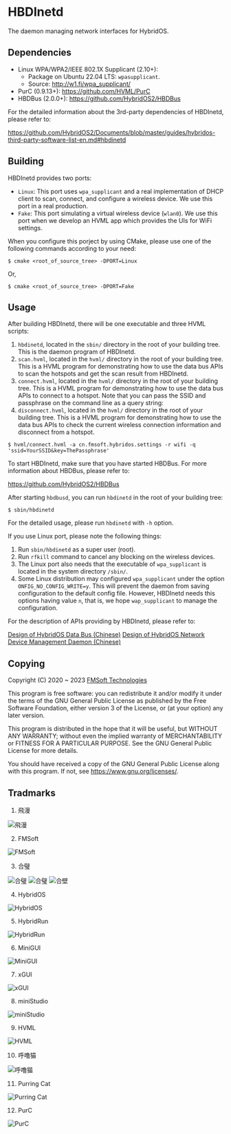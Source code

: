 # HBDInetd

The daemon managing network interfaces for HybridOS.

## Dependencies

- Linux WPA/WPA2/IEEE 802.1X Supplicant (2.10+):
   + Package on Ubuntu 22.04 LTS: `wpasupplicant`.
   + Source: <http://w1.fi/wpa_supplicant/>
- PurC (0.9.13+): <https://github.com/HVML/PurC>
- HBDBus (2.0.0+): <https://github.com/HybridOS2/HBDBus>

For the detailed information about the 3rd-party dependencies of HBDInetd, please refer to:

<https://github.com/HybridOS2/Documents/blob/master/guides/hybridos-third-party-software-list-en.md#hbdinetd>

## Building

HBDInetd provides two ports:

- `Linux`: This port uses `wpa_supplicant` and a real implementation of DHCP client to
   scan, connect, and configure a wireless device. We use this port in a real production.
- `Fake`: This port simulating a virtual wireless device (`wlan0`). We use this port
   when we develop an HVML app which provides the UIs for WiFi settings.

When you configure this porject by using CMake, please use one of the following commands
according to your need:

```console
$ cmake <root_of_source_tree> -DPORT=Linux
```

Or,

```console
$ cmake <root_of_source_tree> -DPORT=Fake
```

## Usage

After building HBDInetd, there will be one executable and three HVML scripts:

1. `hbdinetd`, located in the `sbin/` directory in the root of your building tree.
   This is the daemon program of HBDInetd.
1. `scan.hvml`, located in the `hvml/` directory in the root of your building tree.
   This is a HVML program for demonstrating how to use the data bus APIs to scan
   the hotspots and get the scan result from HBDInetd.
1. `connect.hvml`, located in the `hvml/` directory in the root of your building tree.
   This is a HVML program for demonstrating how to use the data bus APIs to connect to a hotspot.
   Note that you can pass the SSID and passphrase on the command line as a query string:
1. `disconnect.hvml`, located in the `hvml/` directory in the root of your building tree.
   This is a HVML program for demonstrating how to use the data bus APIs to check the current
   wireless connection information and disconnect from a hotspot.

```console
$ hvml/connect.hvml -a cn.fmsoft.hybridos.settings -r wifi -q 'ssid=YourSSID&key=ThePassphrase'
```

To start HBDInetd, make sure that you have started HBDBus. For more information
about HBDBus, please refer to:

<https://github.com/HybridOS2/HBDBus>

After starting `hbdbusd`, you can run `hbdinetd` in the root of your building tree:

```console
$ sbin/hbdinetd
```

For the detailed usage, please run `hbdinetd` with `-h` option.

If you use Linux port, please note the following things:

1. Run `sbin/hbdinetd` as a super user (root).
1. Run `rfkill` command to cancel any blocking on the wireless devices.
1. The Linux port also needs that the executable of `wpa_supplicant` is located in the system directory `/sbin/`.
1. Some Linux distribution may configured `wpa_supplicant` under the option `ONFIG_NO_CONFIG_WRITE=y`.
   This will prevent the daemon from saving configuration to the default config file.
   However, HBDInetd needs this options having value `n`, that is, we hope `wap_supplicant` to manage the configuration.

For the description of APIs providing by HBDInetd, please refer to:

[Design of HybridOS Data Bus (Chinese)](https://github.com/HybridOS2/Documents/blob/master/zh/hybridos-design-data-bus-zh.md)
[Design of HybridOS Network Device Management Daemon (Chinese)](https://github.com/HybridOS2/Documents/blob/master/zh/hybridos-design-sysapp-inetd-zh.md)

## Copying

Copyright (C) 2020 ~ 2023 [FMSoft Technologies]

This program is free software: you can redistribute it and/or modify
it under the terms of the GNU General Public License as published by
the Free Software Foundation, either version 3 of the License, or
(at your option) any later version.

This program is distributed in the hope that it will be useful,
but WITHOUT ANY WARRANTY; without even the implied warranty of
MERCHANTABILITY or FITNESS FOR A PARTICULAR PURPOSE.  See the
GNU General Public License for more details.

You should have received a copy of the GNU General Public License
along with this program.  If not, see <https://www.gnu.org/licenses/>.

## Tradmarks

1) 飛漫

![飛漫](https://www.fmsoft.cn/application/files/cache/thumbnails/87f47bb9aeef9d6ecd8e2ffa2f0e2cb6.jpg)

2) FMSoft

![FMSoft](https://www.fmsoft.cn/application/files/cache/thumbnails/44a50f4b2a07e2aef4140a23d33f164e.jpg)

3) 合璧

![合璧](https://www.fmsoft.cn/application/files/4716/1180/1904/256132.jpg)
![合璧](https://www.fmsoft.cn/application/files/cache/thumbnails/9c57dee9df8a6d93de1c6f3abe784229.jpg)
![合壁](https://www.fmsoft.cn/application/files/cache/thumbnails/f59f58830eccd57e931f3cb61c4330ed.jpg)

4) HybridOS

![HybridOS](https://www.fmsoft.cn/application/files/cache/thumbnails/5a85507f3d48cbfd0fad645b4a6622ad.jpg)

5) HybridRun

![HybridRun](https://www.fmsoft.cn/application/files/cache/thumbnails/84934542340ed662ef99963a14cf31c0.jpg)

6) MiniGUI

![MiniGUI](https://www.fmsoft.cn/application/files/cache/thumbnails/54e87b0c49d659be3380e207922fff63.jpg)

7) xGUI

![xGUI](https://www.fmsoft.cn/application/files/cache/thumbnails/7fbcb150d7d0747e702fd2d63f20017e.jpg)

8) miniStudio

![miniStudio](https://www.fmsoft.cn/application/files/cache/thumbnails/82c3be63f19c587c489deb928111bfe2.jpg)

9) HVML

![HVML](https://www.fmsoft.cn/application/files/8116/1931/8777/HVML256132.jpg)

10) 呼噜猫

![呼噜猫](https://www.fmsoft.cn/application/files/8416/1931/8781/256132.jpg)

11) Purring Cat

![Purring Cat](https://www.fmsoft.cn/application/files/2816/1931/9258/PurringCat256132.jpg)

12) PurC

![PurC](https://www.fmsoft.cn/application/files/5716/2813/0470/PurC256132.jpg)

[Beijing FMSoft Technologies Co., Ltd.]: https://www.fmsoft.cn
[FMSoft Technologies]: https://www.fmsoft.cn
[FMSoft]: https://www.fmsoft.cn
[HybridOS Official Site]: https://hybridos.fmsoft.cn
[HybridOS]: https://hybridos.fmsoft.cn

[HVML]: https://github.com/HVML
[Vincent Wei]: https://github.com/VincentWei
[MiniGUI]: https://github.com/VincentWei/minigui


